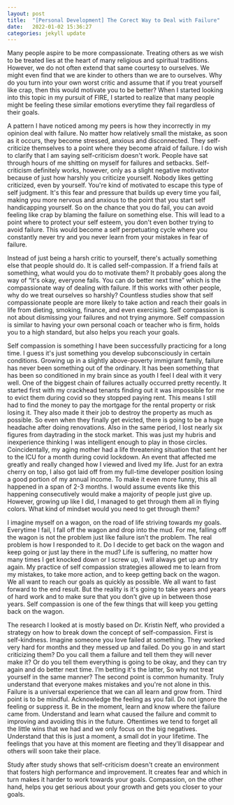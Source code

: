 ```yaml
---
layout: post
title:  "[Personal Development] The Corect Way to Deal with Failure"
date:   2022-01-02 15:36:27
categories: jekyll update
---
```


Many people aspire to be more compassionate. Treating others as we wish to be treated lies at the heart of many religious and spiritual traditions. However, we do not often extend that same courtesy to ourselves. We might even find that we are kinder to others than we are to ourselves. Why do you turn into your own worst critic and assume that if you treat yourself like crap, then this would motivate you to be better? When I started looking into this topic in my pursuit of FIRE, I started to realize that many people might be feeling these similar emotions everytime they fail regardless of their goals.

A pattern I have noticed among my peers is how they incorrectly in my opinion deal with failure. No matter how relatively small the mistake, as soon as it occurs, they become stressed, anxious and disconnected. They self-criticize themselves to a point where they become afraid of failure. I do wish to clarify that I am saying self-criticism doesn't work. People have sat through hours of me shitting on myself for failures and setbacks. Self-criticism definitely works, however, only as a slight negative motivator because of just how harshly you criticize yourself. Nobody likes getting criticized, even by yourself. You're kind of motivated to escape this type of self judgment. It's this fear and pressure that builds up every time you fail, making you more nervous and anxious to the point that you start self handicapping yourself. So on the chance that you do fail, you can avoid feeling like crap by blaming the failure on something else. This will lead to a point where to protect your self esteem, you don't even bother trying to avoid failure. This would become a self perpetuating cycle where you constantly never try and you never learn from your mistakes in fear of failure. 

Instead of just being a harsh critic to yourself, there's actually something else that people should do. It is called self-compassion. If a friend fails at something, what would you do to motivate them? It probably goes along the way of “it's okay, everyone fails. You can do better next time” which is the compassionate way of dealing with failure. If this works with other people, why do we treat ourselves so harshly? Countless studies show that self compassionate people are more likely to take action and reach their goals in life from dieting, smoking, finance, and even exercising. Self compassion is not about dismissing your failures and not trying anymore. Self compassion is similar to having your own personal coach or teacher who is firm, holds you to a high standard, but also helps you reach your goals.

Self compassion is something I have been successfully practicing for a long time.  I guess it's just something you develop subconsciously in certain conditions. Growing up in a slightly above-poverty immigrant family, failure has never been something out of the ordinary. It has been something that has been so conditioned in my brain since as youth I feel I deal with it very well. One of the biggest chain of failures actually occurred pretty recently. It started first with my crackhead tenants finding out it was impossible for me to evict them during covid so they stopped paying rent. This means I still had to find the money to pay the mortgage for the rental property or risk losing it. They also made it their job to destroy the property as much as possible. So even when they finally get evicted, there is going to be a huge headache after doing renovations. Also in the same period, I lost nearly six figures from daytrading in the stock market. This was just my hubris and inexperience thinking I was intelligent enough to play in those circles. Coincidentally, my aging mother had a life threatening situation that sent her to the ICU for a month during covid lockdown. An event that affected me greatly and really changed how I viewed and lived my life. Just for an extra cherry on top, I also got laid off from my full-time developer position losing a good portion of my annual income. To make it even more funny, this all happened in a span of 2-3 months. I would assume events like this happening consecutively would make a majority of people just give up. However, growing up like I did, I managed to get through them all in flying colors. What kind of mindset would you need to get through them?


I imagine myself on a wagon, on the road of life striving towards my goals. Everytime I fail, I fall off the wagon and drop into the mud. For me, falling off the wagon is not the problem just like failure isn’t the problem. The real problem is how I responded to it. Do I decide to get back on the wagon and keep going or just lay there in the mud?  Life is suffering, no matter how many times I get knocked down or I screw up, I will always get up and try again. My practice of self compassion strategies allowed me to learn from my mistakes, to take more action, and to keep getting back on the wagon.  We all want to reach our goals as quickly as possible. We all want to fast forward to the end result. But the reality is it's going to take years and years of hard work and to make sure that you don't give up in between those years. Self compassion is one of the few things that will keep you getting back on the wagon. 

The research I looked at is mostly based on Dr. Kristin Neff, who provided a strategy on how to break down the concept of self-compassion. First is self-kindness. Imagine someone you love failed at something. They worked very hard for months and they messed up and failed. Do you go in and start criticizing them? Do you call them a failure and tell them they will never make it? Or do you tell them everything is going to be okay, and they can try again and do better next time. I’m betting it's the latter, So why not treat yourself in the same manner? The second point is common humanity. Truly understand that everyone makes mistakes and you're not alone in this. Failure is a universal experience that we can all learn and grow from. Third point is to be mindful. Acknowledge the feeling as you fail. Do not ignore the feeling or suppress it. Be in the moment, learn and know where the failure came from.  Understand and learn what caused the failure and commit to improving and avoiding this in the future. Oftentimes we tend to forget all the little wins that we had and we only focus on the big negatives. Understand that this is just a moment, a small dot in your lifetime. The feelings that you have at this moment are fleeting and they'll disappear and others will soon take their place. 

Study after study shows that self-criticism doesn't create an environment that fosters high performance and improvement. It creates fear and which in turn makes it harder to work towards your goals. Compassion, on the other hand, helps you get serious about your growth and gets you closer to your goals.
